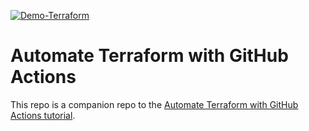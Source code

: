 [![Demo-Terraform](https://github.com/AmChella/demo-terraform/actions/workflows/terraform.yml/badge.svg)](https://github.com/AmChella/demo-terraform/actions/workflows/terraform.yml)

# Automate Terraform with GitHub Actions

This repo is a companion repo to the [Automate Terraform with GitHub Actions tutorial](https://developer.hashicorp.com/terraform/tutorials/automation/github-actions).


